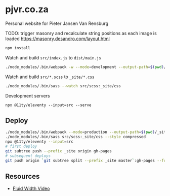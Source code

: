 # pjvr.co.za

Personal website for Pieter Jansen Van Rensburg

TODO:
trigger masonry and recalculate string positions as each image is loaded
https://masonry.desandro.com/layout.html

```bash
npm install
```

Watch and build `src/index.js` to `dist/main.js`

```bash
./node_modules/.bin/webpack -w --mode=development --output-path=$(pwd)/_site/
```

Watch and build `src/*.scss` to `_site/*.css`

```bash
./node_modules/.bin/sass --watch src/scss:_site/css
```

Development servers

```
npx @11ty/eleventy --input=src --serve
```

## Deploy

```sh
./node_modules/.bin/webpack --mode=production --output-path=$(pwd)/_site/
./node_modules/.bin/sass src/scss:_site/css --style compressed
npx @11ty/eleventy --input=src
# first deploy
git subtree push --prefix _site origin gh-pages
# subsequent deploys
git push origin `git subtree split --prefix _site master`:gh-pages --force
```

## Resources

- [Fluid Width Video](https://css-tricks.com/fluid-width-video/)
